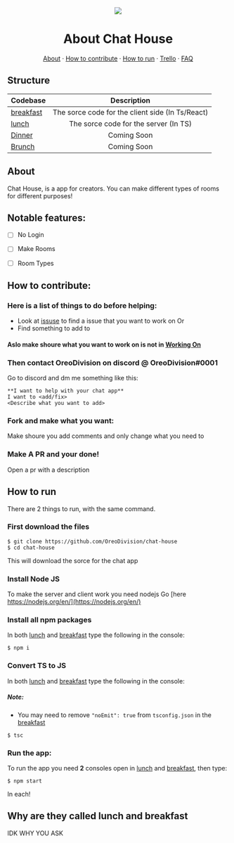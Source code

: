 <div align="center"><img src="https://static.thenounproject.com/png/2206184-200.png"></div>
<h1 align="center">About Chat House</h1>
<p align="center"><a href="https://github.com/OreoDivision/chat-house#about">About</a> · <a href="https://github.com/OreoDivision/chat-house#how-to-contribute">How to contribute</a> · <a href="https://github.com/OreoDivision/chat-house#how-to-run">How to run</a> · <a href="https://trello.com/b/CCdaLcA9">Trello</a> · <a href="https://github.com/OreoDivision/chat-house/blob/master/FAQ.md">FAQ</a></p>

## Structure

| Codebase             |      Description      |
| :------------------- | :-------------------: |
| [breakfast](breakfast)       |      The sorce code for the client side (In Ts/React)       |
| [lunch](lunch)       |      The sorce code for the server (In TS)       |
| [Dinner](https://github.com/OreoDivision/chat-house)       |      Coming Soon       |
| [Brunch](https://github.com/OreoDivision/chat-house)       |      Coming Soon       |

## About

Chat House, is a app for creators. You can make different types of rooms for different purposes!

## Notable features:
- [ ] No Login

- [ ] Make Rooms

- [ ] Room Types

## How to contribute:

### Here is a list of things to do **before** helping:

* Look at [issuse](https://github.com/OreoDivision/chat-house/issues) to find a issue that you want to work on
Or
* Find something to add to

#### Aslo make shoure what you want to work on is not in [Working On](https://github.com/OreoDivision/chat-house/blob/master/Working%20On.md)

### Then contact **OreoDivision** on discord @ OreoDivision#0001

Go to discord and dm me something like this:

```
**I want to help with your chat app**
I want to <add/fix>
<Describe what you want to add>
```

### Fork and make what you want:

Make shoure you add comments and only change what you need to

### Make A PR and your done! 

Open a pr with a description

## How to run

There are 2 things to run, with the same command.

### First download the files

```console
$ git clone https://github.com/OreoDivision/chat-house
$ cd chat-house
```
This will download the sorce for the chat app

### Install Node JS
To make the server and client work you need nodejs
Go [here https://nodejs.org/en/](https://nodejs.org/en/)

### Install all npm packages
In both [lunch](lunch) and [breakfast](breakfast) type the following in the console:
```console
$ npm i
```

### Convert TS to JS
In both [lunch](lunch) and [breakfast](breakfast) type the following in the console:

##### Note:
* You may need to remove `"noEmit": true` from `tsconfig.json` in the [breakfast](breakfast)

```console
$ tsc
```

### Run the app:

To run the app you need **2** consoles open in [lunch](lunch) and [breakfast](breakfast), then type:
```console
$ npm start
```
In each!


## Why are they called lunch and breakfast
IDK WHY YOU ASK